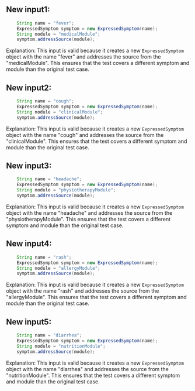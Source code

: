 ## New input1:
```java
    String name = "fever";
    ExpressedSymptom symptom = new ExpressedSymptom(name);
    String module = "medicalModule";
    symptom.addressSource(module);
```
Explanation: This input is valid because it creates a new `ExpressedSymptom` object with the name "fever" and addresses the source from the "medicalModule". This ensures that the test covers a different symptom and module than the original test case.

## New input2:
```java
    String name = "cough";
    ExpressedSymptom symptom = new ExpressedSymptom(name);
    String module = "clinicalModule";
    symptom.addressSource(module);
```
Explanation: This input is valid because it creates a new `ExpressedSymptom` object with the name "cough" and addresses the source from the "clinicalModule". This ensures that the test covers a different symptom and module than the original test case.

## New input3:
```java
    String name = "headache";
    ExpressedSymptom symptom = new ExpressedSymptom(name);
    String module = "physiotherapyModule";
    symptom.addressSource(module);
```
Explanation: This input is valid because it creates a new `ExpressedSymptom` object with the name "headache" and addresses the source from the "physiotherapyModule". This ensures that the test covers a different symptom and module than the original test case.

## New input4:
```java
    String name = "rash";
    ExpressedSymptom symptom = new ExpressedSymptom(name);
    String module = "allergyModule";
    symptom.addressSource(module);
```
Explanation: This input is valid because it creates a new `ExpressedSymptom` object with the name "rash" and addresses the source from the "allergyModule". This ensures that the test covers a different symptom and module than the original test case.

## New input5:
```java
    String name = "diarrhea";
    ExpressedSymptom symptom = new ExpressedSymptom(name);
    String module = "nutritionModule";
    symptom.addressSource(module);
```
Explanation: This input is valid because it creates a new `ExpressedSymptom` object with the name "diarrhea" and addresses the source from the "nutritionModule". This ensures that the test covers a different symptom and module than the original test case.
